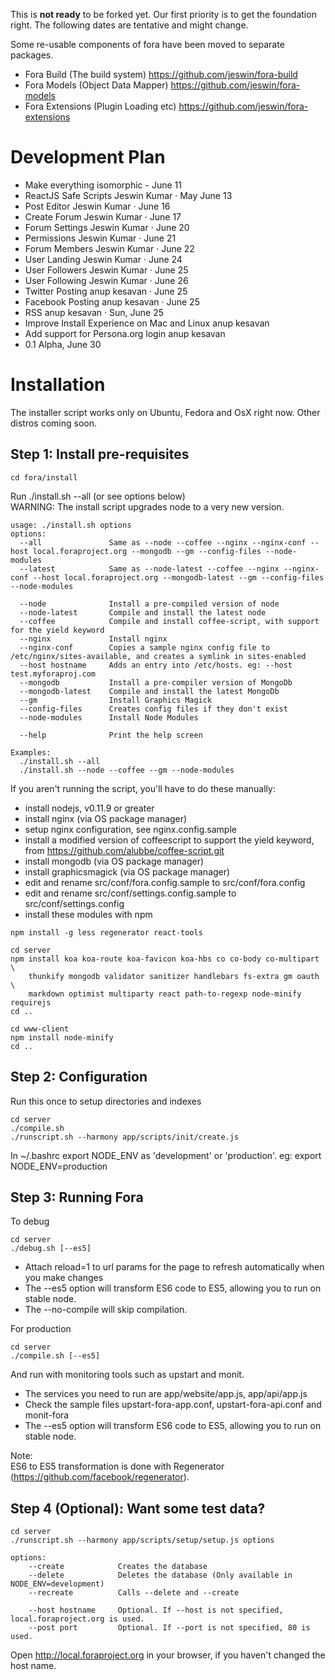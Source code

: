 This is __not ready__ to be forked yet. Our first priority is to get the foundation right.
The following dates are tentative and might change.

Some re-usable components of fora have been moved to separate packages.
- Fora Build (The build system) https://github.com/jeswin/fora-build 
- Fora Models (Object Data Mapper) https://github.com/jeswin/fora-models 
- Fora Extensions (Plugin Loading etc) https://github.com/jeswin/fora-extensions

Development Plan
================

- Make everything isomorphic - June 11
- ReactJS Safe Scripts Jeswin Kumar · May June 13
- Post Editor Jeswin Kumar · June 16
- Create Forum Jeswin Kumar · June 17
- Forum Settings Jeswin Kumar · June 20
- Permissions Jeswin Kumar · June 21
- Forum Members Jeswin Kumar · June 22
- User Landing Jeswin Kumar · June 24
- User Followers Jeswin Kumar · June 25
- User Following Jeswin Kumar · June 26
- Twitter Posting anup kesavan · June 25
- Facebook Posting anup kesavan · June 25
- RSS anup kesavan · Sun, June 25
- Improve Install Experience on Mac and Linux anup kesavan 
- Add support for Persona.org login anup kesavan 
- 0.1 Alpha, June 30

Installation
============
The installer script works only on Ubuntu, Fedora and  OsX right now. Other distros coming soon.

Step 1: Install pre-requisites
------------------------------
```
cd fora/install
```

Run ./install.sh --all (or see options below)  
WARNING: The install script upgrades node to a very new version.

```
usage: ./install.sh options
options:
  --all               Same as --node --coffee --nginx --nginx-conf --host local.foraproject.org --mongodb --gm --config-files --node-modules
  --latest            Same as --node-latest --coffee --nginx --nginx-conf --host local.foraproject.org --mongodb-latest --gm --config-files --node-modules

  --node              Install a pre-compiled version of node
  --node-latest       Compile and install the latest node
  --coffee            Compile and install coffee-script, with support for the yield keyword
  --nginx             Install nginx
  --nginx-conf        Copies a sample nginx config file to /etc/nginx/sites-available, and creates a symlink in sites-enabled
  --host hostname     Adds an entry into /etc/hosts. eg: --host test.myforaproj.com
  --mongodb           Install a pre-compiler version of MongoDb
  --mongodb-latest    Compile and install the latest MongoDb  
  --gm                Install Graphics Magick
  --config-files      Creates config files if they don't exist
  --node-modules      Install Node Modules

  --help              Print the help screen

Examples:
  ./install.sh --all
  ./install.sh --node --coffee --gm --node-modules
```

If you aren't running the script, you'll have to do these manually:
- install nodejs, v0.11.9 or greater
- install nginx (via OS package manager)
- setup nginx configuration, see nginx.config.sample
- install a modified version of coffeescript to support the yield keyword, from https://github.com/alubbe/coffee-script.git
- install mongodb (via OS package manager)
- install graphicsmagick (via OS package manager)
- edit and rename src/conf/fora.config.sample to src/conf/fora.config
- edit and rename src/conf/settings.config.sample to src/conf/settings.config
- install these modules with npm

```
npm install -g less regenerator react-tools

cd server
npm install koa koa-route koa-favicon koa-hbs co co-body co-multipart \
    thunkify mongodb validator sanitizer handlebars fs-extra gm oauth \
    markdown optimist multiparty react path-to-regexp node-minify requirejs
cd ..

cd www-client
npm install node-minify
cd ..    
```

Step 2: Configuration
---------------------
Run this once to setup directories and indexes

```
cd server
./compile.sh
./runscript.sh --harmony app/scripts/init/create.js
```  
In ~/.bashrc export NODE_ENV as 'development' or 'production'. eg: export NODE_ENV=production


Step 3: Running Fora
--------------------
To debug
```
cd server
./debug.sh [--es5]
```
- Attach reload=1 to url params for the page to refresh automatically when you make changes 
- The --es5 option will transform ES6 code to ES5, allowing you to run on stable node. 
- The --no-compile will skip compilation.

For production
```
cd server
./compile.sh [--es5]
```
And run with monitoring tools such as upstart and monit.  
- The services you need to run are app/website/app.js, app/api/app.js
- Check the sample files upstart-fora-app.conf, upstart-fora-api.conf and monit-fora
- The --es5 option will transform ES6 code to ES5, allowing you to run on stable node.

Note:  
ES6 to ES5 transformation is done with Regenerator (https://github.com/facebook/regenerator).


Step 4 (Optional): Want some test data?
-------------------------------------
```
cd server
./runscript.sh --harmony app/scripts/setup/setup.js options

options:
    --create            Creates the database
    --delete            Deletes the database (Only available in NODE_ENV=development) 
    --recreate          Calls --delete and --create
    
    --host hostname     Optional. If --host is not specified, local.foraproject.org is used.
    --post port         Optional. If --port is not specified, 80 is used.
```

Open http://local.foraproject.org in your browser, if you haven't changed the host name. 

